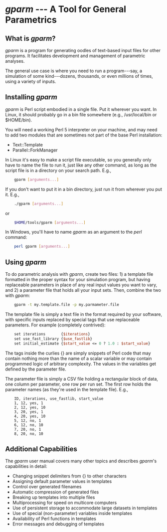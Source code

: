 # *gparm* --- A Tool for General Parametrics

## What is *gparm*?
*gparm* is a program for generating oodles of text-based input files for other
programs.  It facilitates development and management of parametric analyses.

The general use case is where you need to run a program---say, a simulation of
some kind---dozens, thousands, or even millions of times, using a variety of
inputs.

## Installing *gparm*

*gparm* is Perl script embodied in a single file.  Put it wherever you
want.  In Linux, it should probably go in a bin file somewhere (e.g.,
/usr/local/bin or $HOME/bin).

You will need a working Perl 5 interpreter on your machine, and may need to
add two modules that are sometimes not part of the base Perl installation:

* Text::Template
* Parallel::ForkManager

In Linux it's easy to make a script file executable, so you generally only
have to name the file to run it, just like any other command, as long as
the script file is in a directory on your search path.  E.g.,

```bash
	gparm [arguments...]
```

If you don't want to put it in a bin directory, just run it from wherever
you put it.  E.g.,

```bash
	./gparm [arguments...]
```
or

```bash
	$HOME/tools/gparm [arguments...]
```

In Windows, you'll have to name *gparm* as an argument to the *perl* command:

```bash
	perl gparm [arguments...]
```

## Using *gparm*

To do parametric analysis with *gparm*, create two files:  1) a template
file formatted in the proper syntax for your simulation program, but having
replaceable parameters in place of any real input values you want to vary,
and 2) a parameter file that holds all your input sets.  Then, combine the
two with *gparm*:

```bash
	gparm -t my.template.file -p my.parmameter.file
```

The template file is simply a text file in the format required by your software,
with specific inputs replaced by special tags that use replaceable parameters.
For example (completely contrived):

```perl
	set iterations       {$iterations}
	set use_fast_library {$use_fastlib}
	set initial_estimate {$start_value <= 0 ? 1.0 : $start_value}
```

The tags inside the curlies {} are simply snippets of Perl code that may contain
nothing more than the name of a scalar variable or may contain programmed logic
of arbitrary complexity.  The values in the variables get defined by the parameter file.

The parameter file is simply a CSV file holding a rectangular block of data,
one column per parameter, one row per run set.  The first row holds the
parameter names (as they're used in the template file).  E.g.,

```commasep
	ID, iterations, use_fastlib, start_value
	1, 12, yes, 1
	2, 12, yes, 10
	3, 20, yes, 1
	4, 20, yes, 10
	5, 12, no, 1
	6, 12, no, 10
	7, 20, no, 1
	8, 20, no, 10
```

## Additional Capabilities

The *gparm* user manual covers many other topics and describes *gparm*'s capabilities
in detail:

* Changing snippet delimiters from {} to other characters
* Assigning default parameter values in templates
* Control over generated filenames
* Automatic compression of generated files
* Breaking up templates into multiple files
* Multiprocessing for speed on multicore computers
* Use of persistent storage to accommodate large datasets in templates
* Use of special (non-parameter) variables inside templates
* Availability of Perl functions in templates
* Error messages and debugging of templates
